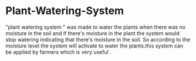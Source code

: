 # Plant-Watering-System
 "plant watering system " was made to water the plants when there was no moisture in the soil and if there's moisture in the plant the system would stop watering indicating that there's moisture in the soil. So according to the moisture level the system will activate to water the plants.this system can be applied by farmers which is very useful .
